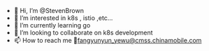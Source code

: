 - 👋 Hi, I’m @StevenBrown
- 👀 I’m interested in k8s , istio ,etc...
- 🌱 I’m currently learning go
- 💞️ I’m looking to collaborate on k8s development
- 📫 How to reach me 📧fangyunyun_yewu@cmss.chinamobile.com

<!---
StevenBrown008/StevenBrown008 is a ✨ special ✨ repository because its `README.md` (this file) appears on your GitHub profile.
You can click the Preview link to take a look at your changes.
--->
